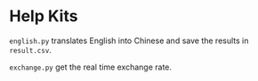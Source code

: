 # Help Kits

`english.py` translates English into Chinese and save the results in `result.csv`.

`exchange.py` get the real time exchange rate. 
